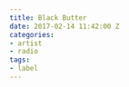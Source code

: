 ```yaml
---
title: Black Butter
date: 2017-02-14 11:42:00 Z
categories:
- artist
- radio
tags:
- label
---
```


